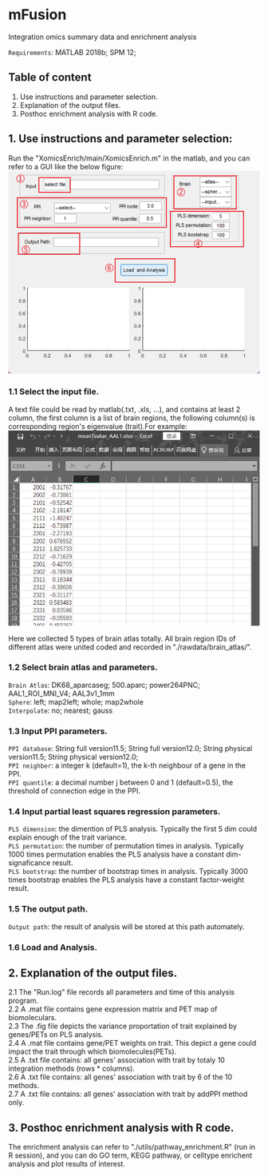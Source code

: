# mFusion
Integration omics summary data and enrichment analysis

`Requirements`: MATLAB 2018b; SPM 12;

## Table of content
1. Use instructions and parameter selection.
2. Explanation of the output files.
3. Posthoc enrichment analysis with R code.


## 1. Use instructions and parameter selection:
Run the "XomicsEnrich/main/XomicsEnrich.m" in the matlab, and you can refer to a GUI like the below figure:
![Input](https://github.com/CaoLuolong/XomicsEnrich/blob/main/pics/GUI_mFusion.png)

### 1.1 Select the input file.
A text file could be read by matlab(.txt, .xls, ...), and contains at least 2 column, the first column is a list of brain regions, the following column(s) is corresponding region's eigenvalue (trait).For example:
![Input](https://github.com/CaoLuolong/XomicsEnrich/blob/main/pics/input_example.png)

Here we collected 5 types of brain atlas totally. All brain region IDs of different atlas were united coded and recorded in "./rawdata/brain_atlas/".

### 1.2 Select brain atlas and parameters.
`Brain Atlas`: DK68_aparcaseg; 500.aparc; power264PNC; AAL1_ROI_MNI_V4; AAL3v1_1mm  
`Sphere`: left; map2left; whole; map2whole  
`Interpolate`: no; nearest; gauss  

### 1.3 Input PPI parameters.
`PPI database`: String full version11.5; String full version12.0; String physical version11.5; String physical version12.0;  
`PPI neighber`: a integer k (default=1), the k-th neighbour of a gene in the PPI.  
`PPI quantile`: a decimal number j between 0 and 1 (default=0.5), the threshold of connection edge in the PPI.  

### 1.4 Input partial least squares regression parameters.
`PLS dimension`: the dimention of PLS analysis. Typically the first 5 dim could explain enough of the trait variance.  
`PLS permutation`: the number of permutation times in analysis. Typically 1000 times permutation enables the PLS analysis have a constant dim-signaficance result.  
`PLS bootstrap`: the number of bootstrap times in analysis. Typically 3000 times bootstrap enables the PLS analysis have a constant factor-weight result.  
### 1.5 The output path.
`Output path`: the result of analysis will be stored at this path automately.

### 1.6 Load and Analysis.

## 2. Explanation of the output files.
2.1 The "Run.log" file records all parameters and time of this analysis program.  
2.2 A .mat file contains gene expression matrix and PET map of biomoleculars.  
2.3 The .fig file depicts the variance proportation of trait explained by genes/PETs on PLS analysis.  
2.4 A .mat file contains gene/PET weights on trait. This depict a gene could impact the trait through which biomolecules(PETs).  
2.5 A .txt file contains: all genes' association with trait by totaly 10 integration methods (rows * columns).  
2.6 A .txt file contains: all genes' association with trait by 6 of the 10 methods.  
2.7 A .txt file contains: all genes' association with trait by addPPI method only.  

## 3. Posthoc enrichment analysis with R code.
The enrichment analysis can refer to "./utils/pathway_enrichment.R" (run in R session), and you can do GO term, KEGG pathway, or celltype enrichent analysis and plot results of interest. 
